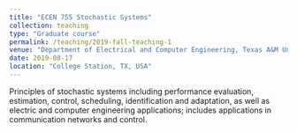 ```yaml
---
title: "ECEN 755 Stochastic Systems"
collection: teaching
type: "Graduate course"
permalink: /teaching/2019-fall-teaching-1
venue: "Department of Electrical and Computer Engineering, Texas A&M University"
date: 2019-08-17
location: "College Station, TX, USA"
---
```


Principles of stochastic systems including performance evaluation, estimation, control, scheduling, identification and adaptation, as well as electric and computer engineering applications; includes applications in communication networks and control.